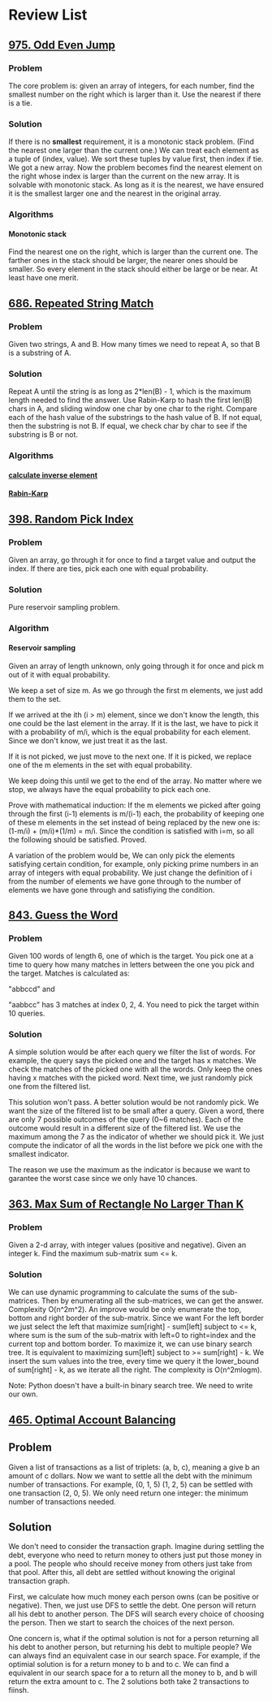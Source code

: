 # Review List
## [975. Odd Even Jump](https://leetcode.com/problems/odd-even-jump/)
### Problem
The core problem is: given an array of integers, for each number, find the smallest number on the right which is larger than it. Use the nearest if there is a tie.
### Solution
If there is no **smallest** requirement, it is a monotonic stack problem. (Find the nearest one larger than the current one.)
We can treat each element as a tuple of (index, value).
We sort these tuples by value first, then index if tie. We got a new array.
Now the problem becomes find the nearest element on the right whose index is larger than the current on the new array.
It is solvable with monotonic stack.
As long as it is the nearest, we have ensured it is the smallest larger one and the nearest in the original array.

### Algorithms
#### Monotonic stack
Find the nearest one on the right, which is larger than the current one.
The farther ones in the stack should be larger, the nearer ones should be smaller.
So every element in the stack should either be large or be near. At least have one merit.

## [686. Repeated String Match](https://leetcode.com/problems/repeated-string-match/)
### Problem
Given two strings, A and B.
How many times we need to repeat A, so that B is a substring of A.
### Solution
Repeat A until the string is as long as 2\*len(B) - 1, which is the maximum length needed to find the answer.
Use Rabin-Karp to hash the first len(B) chars in A, and sliding window one char by one char to the right.
Compare each of the hash value of the substrings to the hash value of B.
If not equal, then the substring is not B.
If equal, we check char by char to see if the substring is B or not.

### Algorithms
#### [calculate inverse element](https://notes.haifengjin.com/competitive_programming/number_theory/#_3)
#### [Rabin-Karp](https://notes.haifengjin.com/competitive_programming/string/#karp-rabin)

## [398. Random Pick Index](https://leetcode.com/problems/random-pick-index/)
### Problem
Given an array, go through it for once to find a target value and output the index.
If there are ties, pick each one with equal probability.
### Solution
Pure reservoir sampling problem.
### Algorithm
#### Reservoir sampling
Given an array of length unknown, only going through it for once and pick m out of it with equal probability.

We keep a set of size m.
As we go through the first m elements, we just add them to the set.

If we arrived at the ith (i > m) element, since we don't know the length, this one could be the last element in the array.
If it is the last, we have to pick it with a probability of m/i, which is the equal probability for each element.
Since we don't know, we just treat it as the last.

If it is not picked, we just move to the next one.
If it is picked, we replace one of the m elements in the set with equal probability.

We keep doing this until we get to the end of the array.
No matter where we stop, we always have the equal probability to pick each one.

Prove with mathematical induction:
If the m elements we picked after going through the first (i-1) elements is m/(i-1) each,
the probability of keeping one of these m elements in the set instead of being replaced by the new one is:
(1-m/i) + (m/i)\*(1/m) = m/i.
Since the condition is satisfied with i=m, so all the following should be satisfied.
Proved.

A variation of the problem would be, We can only pick the elements satisfying certain condition, for example, only picking prime numbers in an array of integers with equal probability.
We just change the definition of i from the number of elements we have gone through to the number of elements we have gone through and satisfiying the condition.

## [843. Guess the Word](https://leetcode.com/problems/guess-the-word/)
### Problem
Given 100 words of length 6, one of which is the target.
You pick one at a time to query how many matches in letters between the one you pick and the target.
Matches is calculated as: 

"abbccd" and 

"aabbcc" has 3 matches at index 0, 2, 4.
You need to pick the target within 10 queries.
### Solution
A simple solution would be after each query we filter the list of words.
For example, the query says the picked one and the target has x matches.
We check the matches of the picked one with all the words.
Only keep the ones having x matches with the picked word.
Next time, we just randomly pick one from the filtered list.

This solution won't pass.
A better solution would be not randomly pick.
We want the size of the filtered list to be small after a query.
Given a word, there are only 7 possible outcomes of the query (0~6 matches).
Each of the outcome would result in a different size of the filtered list.
We use the maximum among the 7 as the indicator of whether we should pick it.
We just compute the indicator of all the words in the list before we pick one with the smallest indicator.

The reason we use the maximum as the indicator is because we want to garantee the worst case since we only have 10 chances.

## [363. Max Sum of Rectangle No Larger Than K](https://leetcode.com/problems/max-sum-of-rectangle-no-larger-than-k/)

### Problem
Given a 2-d array, with integer values (positive and negative).
Given an integer k.
Find the maximum sub-matrix sum <= k.

### Solution
We can use dynamic programming to calculate the sums of the sub-matrices.
Then by enumerating all the sub-matrices, we can get the answer.
Complexity O(n^2m^2).
An improve would be only enumerate the top, bottom and right border of the sub-matrix.
Since we want 
For the left border we just select the left that maximize sum[right] - sum[left] subject to <= k,
where sum is the sum of the sub-matrix with left=0 to right=index and the current top and bottom border.
To maximize it, we can use binary search tree.
It is equivalent to maximizing sum[left] subject to >= sum[right] - k.
We insert the sum values into the tree, every time we query it the lower_bound of sum[right] - k, as we iterate all the right.
The complexity is O(n^2mlogm).

Note: Python doesn't have a built-in binary search tree. We need to write our own.

## [465. Optimal Account Balancing](https://leetcode.com/problems/optimal-account-balancing/)

## Problem
Given a list of transactions as a list of triplets: (a, b, c), meaning a give b an amount of c dollars.
Now we want to settle all the debt with the minimum number of transactions.
For example, (0, 1, 5) (1, 2, 5) can be settled with one transaction (2, 0, 5).
We only need return one integer: the minimum number of transactions needed.

## Solution
We don't need to consider the transaction graph.
Imagine during settling the debt, everyone who need to return money to others just put those money in a pool.
The people who should receive money from others just take from that pool.
After this, all debt are settled without knowing the original transaction graph.

First, we calculate how much money each person owns (can be positive or negative).
Then, we just use DFS to settle the debt.
One person will return all his debt to another person.
The DFS will search every choice of choosing the person.
Then we start to search the choices of the next person.

One concern is, what if the optimal solution is not for a person returning all his debt to another person, but returning his debt to multiple people?
We can always find an equivalent case in our search space.
For example, if the optimial solution is for a return money to b and to c.
We can find a equivalent in our search space for a to return all the money to b, and b will return the extra amount to c. The 2 solutions both take 2 transactions to fiinsh.
